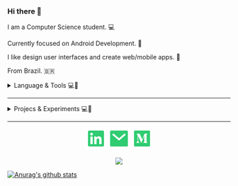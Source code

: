### Hi there 👋

I am a Computer Science student. 💻

Currently focused on Android Development. 📱

I like design user interfaces and create web/mobile 
apps. 💟

From Brazil. 🇧🇷

<details>
  <summary>Language & Tools 💻🔧</summary>
  <br>
  <p><i>List of languages and frameworks that I have worked</i><p>
  <ul>
    <li>Flutter/Dart</li>
    <li>Kotlin</li>
    <li>HTML/CSS/JS(ES6)/React/Bulma</li>
    <li>Python</li>
    <li>SQL</li>
  </ul>
  <br><br>
</details>
<hr>

<details>
  <summary>Projecs & Experiments 💻🔧</summary>
  <br>
  <p><i>List of personal/group projects and tests!</i><p>
  <ul>
    <li><a href="https://jrcodev.github.io/ETIB/"> ETIB: Event: Made with BulmaCSS and Sass </a></li>
    <li><a href="https://github.com/jrcodev/dafontdownloader">A font downloader cliente made with Python.</a></li>
  </ul>
  <br><br>
</details>
<hr>

<p align="center">
<a href="https://www.linkedin.com/in/jos%C3%A9-almir-00169a1b9/" alt="Linkedin"><img src="assets/icons/linkedin-box-fill.svg"></a>
<a href="mailto:jr.cod.dev@gmail.com" alt="Contact me"><img src="assets/icons/mail-fill.svg"></a>
<a href="https://jr-cod-dev.medium.com/" alt="Contact me"><img src="assets/icons/medium-fill.svg"></a>
</p>

<p align="center">
    <a href="http://hits.dwyl.com/jrcodev/jrcodev">
      <img align="center" src="http://hits.dwyl.com/jrcodev/jrcodev.svg">
    </a>
</p>

[![Anurag's github stats](https://github-readme-stats.vercel.app/api?username=jrcodev)](https://github.com/anuraghazra/github-readme-stats)

